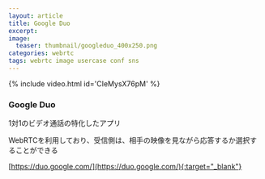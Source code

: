 ```yaml
---
layout: article
title: Google Duo
excerpt: 
image:
  teaser: thumbnail/googleduo_400x250.png
categories: webrtc
tags: webrtc image usercase conf sns
---
```


{% include video.html id='CIeMysX76pM' %}

### Google Duo

1対1のビデオ通話の特化したアプリ

WebRTCを利用しており、受信側は、相手の映像を見ながら応答するか選択することができる


[https://duo.google.com/](https://duo.google.com/){:target="_blank"}
